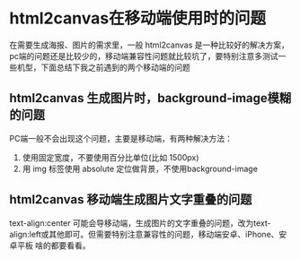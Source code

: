 

# html2canvas在移动端使用时的问题

在需要生成海报、图片的需求里，一般 html2canvas 是一种比较好的解决方案，pc端的问题还是比较少的，移动端兼容性问题就比较坑了，要特别注意多测试一些机型，下面总结下我之前遇到的两个移动端的问题

## html2canvas 生成图片时，background-image模糊的问题

PC端一般不会出现这个问题，主要是移动端，有两种解决方法：

1. 使用固定宽度，不要使用百分比单位(比如 1500px)
2. 用 img 标签使用 absolute 定位做背景，不使用background-image


## html2canvas 移动端生成图片文字重叠的问题

text-align:center 可能会导移动端，生成图片的文字重叠的问题，改为text-align:left或其他即可。但需要特别注意兼容性的问题，移动端安卓、iPhone、安卓平板 啥的都要看看。

